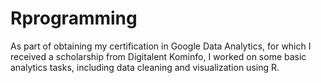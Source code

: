 # Rprogramming
As part of obtaining my certification in Google Data Analytics, for which I received a scholarship from Digitalent Kominfo, 
I worked on some basic analytics tasks, including data cleaning and visualization using R.
